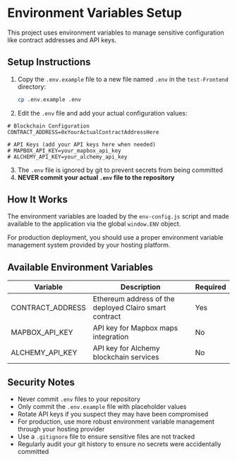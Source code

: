 # Environment Variables Setup

This project uses environment variables to manage sensitive configuration like contract addresses and API keys.

## Setup Instructions

1. Copy the `.env.example` file to a new file named `.env` in the `test-Frontend` directory:
   ```bash
   cp .env.example .env
   ```

2. Edit the `.env` file and add your actual configuration values:

```
# Blockchain Configuration
CONTRACT_ADDRESS=0xYourActualContractAddressHere

# API Keys (add your API keys here when needed)
# MAPBOX_API_KEY=your_mapbox_api_key
# ALCHEMY_API_KEY=your_alchemy_api_key
```

3. The `.env` file is ignored by git to prevent secrets from being committed
4. **NEVER commit your actual `.env` file to the repository**

## How It Works

The environment variables are loaded by the `env-config.js` script and made available to the application via the global `window.ENV` object.

For production deployment, you should use a proper environment variable management system provided by your hosting platform.

## Available Environment Variables

| Variable | Description | Required |
|----------|-------------|----------|
| CONTRACT_ADDRESS | Ethereum address of the deployed Clairo smart contract | Yes |
| MAPBOX_API_KEY | API key for Mapbox maps integration | No |
| ALCHEMY_API_KEY | API key for Alchemy blockchain services | No |

## Security Notes

- Never commit `.env` files to your repository
- Only commit the `.env.example` file with placeholder values
- Rotate API keys if you suspect they may have been compromised
- For production, use more robust environment variable management through your hosting provider
- Use a `.gitignore` file to ensure sensitive files are not tracked
- Regularly audit your git history to ensure no secrets were accidentally committed 